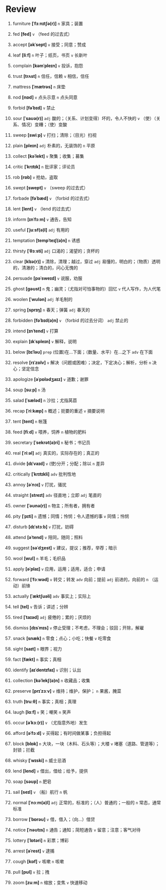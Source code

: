 # Review
1. furniture **[ˈfɜːnɪtʃə(r)]** `n` 家具；装置

2. fed **[fed]** `v` （feed 的过去式）

3. accept **[əkˈsept]** `v` 接受；同意；赞成

4. leaf **[liːf]** `n` 叶子；纸页，书页 `v` 长新叶

5. complain **[kəmˈpleɪn]** `v` 投诉，抱怨

6. trust **[trʌst]** `n` 信任，信赖 `v` 相信，信任

7. mattress **[ˈmætrəs]** `n` 床垫

8. nod **[nɒd]** `v` 点头示意 `n` 点头同意

9. forbid **[fəˈbɪd]** `v` 禁止

10. sour **[ˈsaʊə(r)]** `adj` 酸的；（关系、计划变得）坏的，令人不快的 `v` （使）（关系、情况）变糟；（使）变酸

11. sweep **[swiːp]** `v` 打扫；清除；（目光）扫视

12. plain **[pleɪn]** `adj` 朴素的，无装饰的 `n` 平原

13. collect **[kəˈlekt]** `v` 聚集；收集；募集

14. critic **[ˈkrɪtɪk]** `n` 批评家；评论员

15. rob **[rɒb]** `v` 抢劫，盗取

16. swept **[swept]** `v` （sweep 的过去式）

17. forbade **[fəˈbæd]** `v` （forbid 的过去式）

18. lent **[lent]** `v` （lend 的过去式）

19. inform **[ɪnˈfɔːm]** `v` 通告，告知

20. useful **[ˈjuːsf(ə)l]** `adj` 有用的

21. temptation **[tempˈteɪʃ(ə)n]** `n` 诱惑

22. thirsty **[ˈθɜːsti]** `adj` 口渴的；渴望的；贪杯的

23. clear **[klɪə(r)]** `v` 清除，清理；越过，穿过 `adj` 易懂的，明白的；（物质）透明的，清澈的；清白的，问心无愧的

24. persuade **[pəˈsweɪd]** `v` 说服，劝服

25. ghost **[ɡəʊst]** `n` 鬼；幽灵；（尤指对可怕事物的）回忆 `v` 代人写作，为人代笔

26. woolen **[ˈwʊlən]** `adj` 羊毛制的

27. spring **[sprɪŋ]** `n` 春天；弹簧 `adj` 春天的

28. forbidden **[fəˈbɪd(ə)n]** `v` （forbid 的过去分词） `adj` 禁止的

29. intend **[ɪnˈtend]** `v` 打算

30. explain **[ɪkˈspleɪn]** `v` 解释，说明

31. below **[bɪˈləʊ]** `prep` (位置)在...下面；（数量、水平）在...之下 `adv` 在下面

32. resolve **[rɪˈzɒlv]** `v` 解决（问题或困难）；决定，下定决心；解析，分析 `n` 决心；坚定信念

33. apologize **[əˈpɒlədʒaɪz]** `v` 道歉；谢罪

34. soup **[suːp]** `n` 汤

35. salad **[ˈsæləd]** `n` 沙拉；尤指莴苣

36. recap **[ˈriːkæp]** `n` 概述；扼要的重述 `v` 摘要说明

37. tent **[tent]** `n` 帐篷

38. feed **[fiːd]** `v` 喂养，饲养 `n` 植物的肥料

39. secretary **[ˈsekrət(ə)ri]** `n` 秘书；书记员

40. real **[ˈriːəl]** `adj` 真实的，实际存在的；真正的

41. divide **[dɪˈvaɪd]** `v` (使)分开；分配；除以 `n` 差异

42. critically **[ˈkrɪtɪkli]** `adv` 批判性地

43. annoy **[əˈnɔɪ]** `v` 打扰，骚扰

44. straight **[streɪt]** `adv` 径直地；立即 `adj` 笔直的

45. owner **[ˈəʊnə(r)]** `n` 物主；所有者，拥有者

46. pity **[ˈpɪti]** `n` 遗憾；同情；怜悯；令人遗憾的事 `v` 同情；怜悯

47. disturb **[dɪˈstɜːb]** `v` 打扰，妨碍

48. attend **[əˈtend]** `v` 陪同，随同；照料

49. suggest **[səˈdʒest]** `v` 建议，提议；推荐，举荐；暗示

50. wool **[wʊl]** `n` 羊毛；毛织品

51. apply **[əˈplaɪ]** `v` 应用，运用；适用，适合；申请

52. forward **[ˈfɔːwəd]** `v` 转交；转发 `adv` 向前；提前 `adj` 前进的，向前的 `n` （运动）前锋

53. actually **[ˈæktʃuəli]** `adv` 事实上；实际上

54. tell **[tel]** `v` 告诉；讲述；分辨

55. tired **[ˈtaɪəd]** `adj` 疲倦的；累的；厌烦的

56. dismiss **[dɪsˈmɪs]** `v` 停止受理；不考虑，不理会；驳回；开除，解雇

57. snack **[snæk]** `n` 零食；点心；小吃；快餐 `v` 吃零食

58. sight **[saɪt]** `n` 眼界；视力

59. fact **[fækt]** `n` 事实；真相

60. identify **[aɪˈdentɪfaɪ]** `v` 识别；认出

61. collection **[kəˈlekʃ(ə)n]** `n` 收藏品；收集

62. preserve **[prɪˈzɜːv]** `v` 维持；维护，保护； `n` 果酱，腌菜

63. truth **[truːθ]** `n` 事实；真相；真理

64. laugh **[lɑːf]** `v` 笑；嘲笑 `n` 笑声

65. occur **[əˈkɜː(r)]** `v` （尤指意外地）发生

66. afford **[əˈfɔːd]** `v` 买得起；有时间做某事；负担得起

67. block **[blɒk]** `n` 大块，一块（木料、石头等）；大楼 `v` 堵塞（道路、管道等）；封锁；拦截

68. whisky **[ˈwɪski]** `n` 威士忌酒

69. lend **[lend]** `v` 借出，借给；给予，提供

70. soap **[səʊp]** `n` 肥皂

71. sail **[seɪl]** `v` （船）航行 `n` 帆

72. normal **[ˈnɔːm(ə)l]** `adj` 正常的，标准的；（人）普通的；一般的 `n` 常态，通常标准

73. borrow **[ˈbɒrəʊ]** `v` 借，借入；（向...）借贷

74. notice **[ˈnəʊtɪs]** `n` 通告；通知；简短通告 `v` 留意；注意；客气对待

75. lottery **[ˈlɒtəri]** `n` 彩票；博彩

76. arrest **[əˈrest]** `v` 逮捕

77. cough **[kɒf]** `v` 咳嗽 `n` 咳嗽

78. pull **[pʊl]** `v` 拉；拽

79. zoom **[zuːm]** `n` 缩放；变焦 `v` 快速移动

